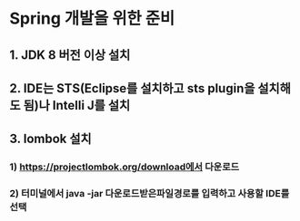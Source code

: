 # Spring 개발을 위한 준비
## 1. JDK 8 버전 이상 설치

## 2. IDE는 STS(Eclipse를 설치하고 sts plugin을 설치해도 됨)나 Intelli J를 설치  

## 3. lombok 설치
### 1) https://projectlombok.org/download에서 다운로드

### 2) 터미널에서 java -jar 다운로드받은파일경로를 입력하고 사용할 IDE를 선택  